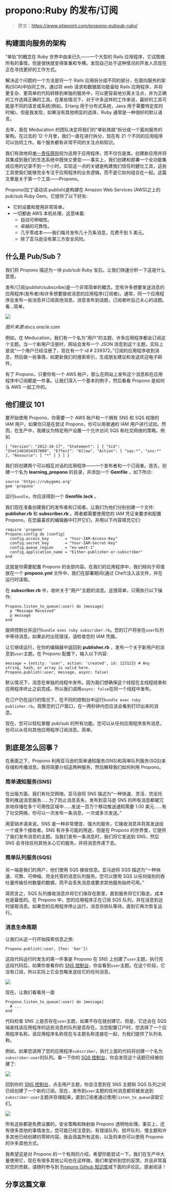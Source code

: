 # propono:Ruby 的发布/订阅

> 原文：<https://www.sitepoint.com/propono-pubsub-ruby/>

## 构建面向服务的架构

“单轨”的概念在 Ruby 世界中由来已久——一个大型的 Rails 应用程序，它试图做所有的事情，但是很快就变得笨重和专横。发现自己处于这种情况的开发人员现在正在寻找更好的工作方式。

解决这个问题的一个方法是将一个 Rails 应用拆分成不同的部分，在面向服务的架构(SOA)中协同工作。通过将 web 请求和数据层功能留给 Rails 应用程序，并将更复杂、更简单的代码转移到单独的服务中，可以更容易地分离关注点，并为正确的工作选择正确的工具。在某些情况下，对于许多这样的工作来说，最好的工具可能是不同的语言或系统(例如，Erlang 用于分布式系统，Java 用于需要特定库的时候)，但是我发现，如果没有其他明显的选择，Ruby 通常是一种很好的默认语言。

去年，我在 Meducation 的团队决定将我们的“单轨铁路”拆分成一个面向服务的架构。在过去的 12 个月里，我们一直在进行拆分，现在有 21 个不同的应用程序可以协同工作。每个服务都有非常不同的关注点和知识。

我们有效地将[单一责任原则](https://en.wikipedia.org/wiki/Single_responsibility_principle)视为适用于应用程序，而不仅仅是类。创建新应用并将其集成到我们的生态系统中既快又便宜——事实上，我们创建和部署一个全功能集成应用的记录不到一个小时。实现这一点的关键是构建我们信任的健壮工具，这些工具使我们能够完全专注于应用程序的业务逻辑，而不是它如何组合在一起。这篇文章是关于第一个工具——Propono。

Propono(拉丁语动词 publish)是构建在 Amazon Web Services (AWS)之上的 pub/sub Ruby Gem。它提供了以下好处:

*   它的设置和使用非常简单。
*   一切都由 AWS 本机处理，这意味着:
    *   自动可伸缩性。
    *   卓越的可靠性。
    *   几乎零成本——我们每月发布几十万条消息，花费不到 5 美元。
    *   除了亚马逊没有第三方安全风险。

## 什么是 Pub/Sub？

我们将 Propono 描述为一块 pub/sub Ruby 宝石。让我们快速分析一下这是什么意思。

发布/订阅(publish/subscribe)是一个非常简单的概念。您有许多想要发送消息的应用程序(发布者)和许多想要接收消息的应用程序(订阅者)。通常，同一个应用程序会发布一些消息并订阅其他消息。消息发布到话题，订阅者听自己关心的话题。看…简单。

![](img/4ec257ee7303070210955da1cae357b1.png)

*图片来源:docs.oracle.com*

例如，在 Meducation，我们有一个名为“用户”的主题，许多应用程序都会订阅这个主题。当一个新用户注册时，网站会发布一个 JSON 消息到这个主题，实际上是说“一个用户已经注册了，现在有一个 id # 239372。”订阅的应用程序收到消息，然后做一些事情，如更新我们的搜索索引，生成朋友建议和发送欢迎电子邮件。

有了 Propono，只要你有一个 AWS 帐户，那么在网站上发布这个消息和在应用程序中订阅都是一件事。让我们深入一个基本的例子，然后看看 Propono 是如何与 AWS 一起工作的。

## 他们提议 101

要开始使用 Propono，你需要一个 AWS 帐户和一个拥有 SNS 和 SQS 权限的 IAM 用户。如果你只是在尝试 Propono，你可以用普通的 IAM 用户进行试验。然而，在生产中，我建议为特定用户设置一个允许访问 SQS 和社交网络的策略。例如

```
{ "Version": "2012-10-17", "Statement": [ { "Sid": "Stmt1401034357000", "Effect": "Allow", "Action": [ "sqs:*", "sns:*" ], "Resource": [ "*" ] } ] }
```

我们将创建两个可以相互对话的应用程序——一个发布者和一个订阅者。首先，创建一个名为 **learning_propono** 的目录，并添加一个 **Gemfile** ，如下所示:

```
source 'https://rubygems.org'
gem 'propono'
```

运行`bundle`，你应该得到一个 **Gemfile.lock** 。

我们现在准备创建我们的发布者和订阅者。让我们为他们分别创建一个文件: **publisher.rb** 和 **subscriber.rb** 。两者都需要使用您的 IAM 凭证来要求和配置 Propono。在您最喜欢的编辑器中打开它们，并用以下内容填充它们:

```
require 'propono'
Propono.config do |config|
  config.access_key       = "Your-IAM-Access-Key"
  config.secret_key       = "Your-IAM-Secret-Key"
  config.queue_region     = "eu-west-1"
  config.application_name = "Either-publisher-or-subscriber"
end
```

这就是你需要配置 Propono 的全部内容。在我们的应用程序中，我们倾向于将值放在一个 **propono.yml** 文件中，我们在部署期间(通过 Chef)注入该文件，并在运行时读取。

在 **subscriber.rb** 中，收听关于“用户”主题的消息。这很简单，只需执行以下操作:

```
Propono.listen_to_queue(:user) do |message|
  p "Message Received"
  p message
end
```

旋转控制台并运行`bundle exec ruby subscriber.rb`。您的订户将坐在`user`队列中等待消息。如果此时出现错误，请检查您的 IAM 凭据。

让它继续运行，在你的编辑器中返回到 **publisher.rb** ，发布一个关于新用户的消息到`user`主题。在 Propono 配置下，输入以下内容:

```
message = {entity: 'user', action: 'created', id: 123123} # Any string, hash, or array is valid here.
Propono.publish(:user, message, async: false)
```

默认情况下，消息在单独的线程中发布。因为我们想确保这个线程在主线程结束和应用程序终止之前完成，所以我们调用`async: false`在同一个线程中发布。

在订户仍在运行的情况下，在不同的控制台中运行`bundle exec ruby publisher.rb`。观察您的订户窗口，在一两秒钟内您应该会看到打印出来的消息。

现在，您可以轻松掌握 pub/sub 的所有功能。您可以从任何应用程序发布消息，也可以从任何其他应用程序订阅消息。简单。

## 到底是怎么回事？

在表面之下，Propono 利用亚马逊的简单通知服务(SNS)和简单队列服务(SQS)来存储和传播消息。我将简要介绍这两种服务，然后解释我们如何利用 Propono。

### 简单通知服务(SNS)

在出版方面，我们有社交网络。亚马逊将 SNS 描述为“一种快速、灵活、完全托管的推送消息服务……为了防止消息丢失，发布到亚马逊 SNS 的所有消息都被冗余地存储在多个可用性区域中……发送一百万个移动推送通知需要 1.00 美元……有了社交网络，你可以一次发布一条消息，一次或多次发送。”

用营销术语来说，SNS 是一种非常便宜、强大的服务，它接收消息并将其发送给一个或多个接收者。SNS 有许多可能的用途，但是在 Propono 的世界里，它提供了我们发布消息的主题。当我们发布一条消息时，我们将它发送到 SNS，然后 SNS 会寻找任何其他关心它的服务，并将消息传递下去。

### 简单队列服务(SQS)

另一端是我们的用户，他们使用 SQS 接收信息。亚马逊将 SQS 描述为“一种快速、可靠、可伸缩、完全托管的消息队列服务。您可以使用 SQS 以任何级别的吞吐量传输任何数量的数据，而不会丢失消息或要求其他服务始终可用。”

简而言之，SQS 队列接收消息并将它们保存在那里，直到服务将它们取走。成本也是最低的。在 Propono 中，您的应用程序正在订阅 SQS 队列，并在消息到达时提取消息。如果您的应用程序停止运行，消息将排队等待，直到它再次恢复运行。

### 消息生命周期

让我们从这一行开始探索信息之旅:

```
Propono.publish(:user, {foo: 'bar'})
```

这段代码运行时发生的第一件事是 Propono 在 SNS 上创建了`user`主题。执行完这段代码后，如果你查看你的 [SNS 控制台](https://eu-west-1.console.aws.amazon.com/sns/home)，你会看到`user`主题。在这个阶段，它没有订阅，所以实际上它会忽略发送给它的任何消息。

![](img/74b705fc3a9b9eb25a249991c65b03f4.png)

现在，让我们看看另一面

```
Propono.listen_to_queue(:user) do |message|
  # ...
end
```

代码检查 SNS 上是否存在`user`主题，如果不存在就创建它。但是，它还会在 SQS 端查找该应用程序的这些消息的队列是否存在。当您配置订户时，您选择了一个应用程序名称。该应用程序名称现在与主题名称连接在一起，为我们提供了队列名称。

例如，如果您调用了您的应用程序`subscriber`，执行上面的代码将创建一个名为`subscriber-user`的队列。看一下你的 [SQS 控制台](https://eu-west-1.console.aws.amazon.com/sqs/home)，你会发现这个话题已经被创建了:

![](img/3da5096af15fffaaeed6f4266b82869d.png)

回到你的 [SNS 控制台](https://eu-west-1.console.aws.amazon.com/sns/home)，点击用户主题，你会注意到在 SNS 主题和 SQS 队列之间已经创建了一个新的订阅。现在，发布到`user`主题的任何消息都将被发送到`subscriber-user`主题并存储起来，直到订阅者通过使用`listen_to_queue`读取它们。

![](img/ecfad5930ab7a8a0a7d4d8aac6753a8d.png)

所有这些都是免费设置的，安全策略和映射由 Propono 透明地处理。事实上，还有很多其他的事情发生。您可能已经注意到，有错误队列、损坏队列、慢主题和许多其他已经创建的零碎内容。我会涵盖所有这些，以及将来你可以使用 Propono 的许多其他方式。

我希望这是对 Propono 的一个有用的介绍，希望你能尝试一下。我们在生产中大量使用它，现在有很多其他公司也在这样做。我们希望听到您的反馈，并且非常喜欢您的贡献。请随时参与到 [Propono Github 知识库](https://github.com/meducation/propono)或下面的评论区。感谢阅读！

## 分享这篇文章